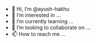 - 👋 Hi, I’m @ayush-hakhu
- 👀 I’m interested in ...
- 🌱 I’m currently learning ...
- 💞️ I’m looking to collaborate on ...
- 📫 How to reach me ...

<!---
ayush-hakhu/ayush-hakhu is a ✨ special ✨ repository because its `README.md` (this file) appears on your GitHub profile.
You can click the Preview link to take a look at your changes.
--->

